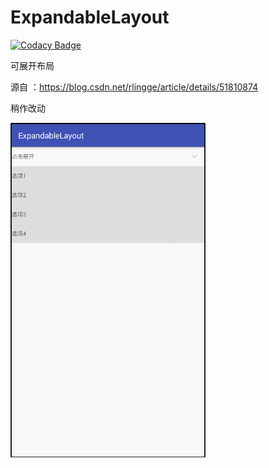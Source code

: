 # ExpandableLayout

[![Codacy Badge](https://api.codacy.com/project/badge/Grade/6ed13e010e0d471d80b00b7a07ce1d30)](https://www.codacy.com/app/Sogrey/ExpandableLayout?utm_source=github.com&amp;utm_medium=referral&amp;utm_content=Sogrey/ExpandableLayout&amp;utm_campaign=Badge_Grade)

可展开布局


源自 ：https://blog.csdn.net/rlingge/article/details/51810874

稍作改动

![](https://github.com/Sogrey/ExpandableLayout/blob/master/image.gif?raw=true)
